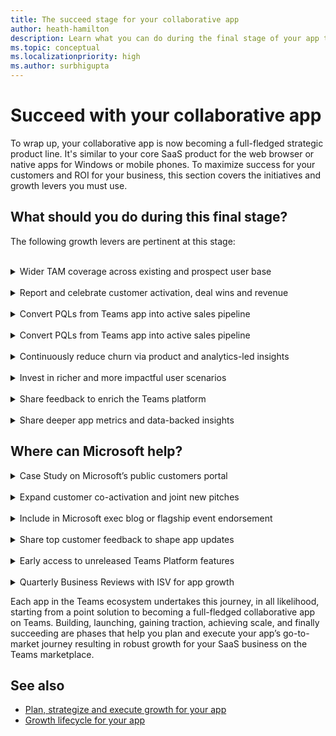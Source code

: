 ```yaml
---
title: The succeed stage for your collaborative app
author: heath-hamilton
description: Learn what you can do during the final stage of your app to grow your app
ms.topic: conceptual
ms.localizationpriority: high
ms.author: surbhigupta
---
```

# Succeed with your collaborative app

To wrap up, your collaborative app is now becoming a full-fledged strategic product line. It's similar to your core SaaS product for the web browser or native apps for Windows or mobile phones. To maximize success for your customers and ROI for your business, this section covers the initiatives and growth levers you must use.

## What should you do during this final stage?

The following growth levers are pertinent at this stage:
<br>
<br>
<details>
<summary>Wider TAM coverage across existing and prospect user base</summary>

Continue to increase the usage of your collaborative app on Teams through existing customer activation. You can continue new customer acquisition via the Teams marketplace or through sales-led customer deal wins leading with your app.

</details>
<br>
<details>
<summary>Report and celebrate customer activation, deal wins and revenue</summary>

Share notable customer wins, customer success stories, and resulting revenue from user acquisition or deal wins attributed to your Teams app with the Microsoft field, account, or engineering representatives. Microsoft can selectively drive executive visibility for your app and explore any possible GTM or marketing-drive acceleration for your app.

</details>
<br>
<details>
<summary>Convert PQLs from Teams app into active sales pipeline</summary>

A core product-led growth initiative is capturing Teams marketplace trials, trials sign-ups coming from your Teams app or freemium users into potential leads to be converted into paying customers. Remember to monitor the usage patterns, user retention, and product value experienced by the trial or freemium users. Use them to determine the customers that can be converted through sales, customer success, or direct product interventions (for example, upsell, upgrade prompts).

</details>
<br>
<details>
<summary>Convert PQLs from Teams app into active sales pipeline</summary>

A core product-led growth initiative, capture Teams marketplace trials, trials sign-ups coming from your Teams app or freemium users as potential leads to be converted into paying customers. Remember to monitor the usage patterns, user retention and product value experienced by the trial or freemium users. Use them to determine the customers that can be converted through sales, customer success or direct product interventions (for example, upsell, upgrade prompts).

</details>
<br>
<details>
<summary>Continuously reduce churn via product and analytics-led insights</summary>

Retaining users by providing them a sticky experience is key to growing your Teams app and realizing economic value from your product and GTM investments. Ensure that you’ve [implemented robust and granular analytics](../../../../design/overview-analytics.md) for your Teams app. It should serve your need to measure when and which users have churned or are likely to churn from your app. You can them re-engage and retarget them via outreach channels within or outside your product.

</details>
<br>
<details>
<summary>Invest in richer and more impactful user scenarios</summary>

Innovation, grounded in customer needs, is the key to sustainably grow and succeed with your app on Teams.

:::row:::
    :::column span="3":::
        Ensure that you monitor reviews for your app on the marketplace, user feedback coming from in-product surveys, and user behavior insights. You must also monitor app engagement analytics you’ve implemented in your app. Also, monitor customer inputs relayed by the Microsoft field, account, or engineering representatives. It helps you to continue investing in new scenarios and enhanced user experience for your app. Keep an eye on your competitors and other leading SaaS apps in your segment to continuously learn from the market and evolve your app’s strategy and roadmap.
    :::column-end:::
    :::column span="":::
        :::image type="content" source="../../../../../assets/images/app-fundamentals/feedback-teams-app.png" alt-text="Collect user feedback within the developer’s Teams app through contextual, micro-surveys.":::
    :::column-end:::
:::row-end:::
:::row:::
    :::column span="":::
        :::image type="content" source="../../../../../assets/images/app-fundamentals/app-capability-1.png" alt-text="Teams app capability 1.":::
    :::column-end:::
    :::column span="3":::
        Since Teams marketplace is public, you can use your product team can at the minimum use the Microsoft 365 developer tenant to experience other apps. Strategic developers, who are part of the invite-only Teams engineering’s build-with partner program, can get early access to new and latest cutting-edge collaborative features on Teams app platform. It's an opportunity for you to deliver unparalleled value to customers and use global GTM and marketing moments, being an early adopter to showcase new innovation on Teams.
    :::column-end:::
:::row-end:::

</details>
<br>
<details>
<summary>Share feedback to enrich the Teams platform</summary>

Microsoft Teams app platform is ever-evolving with newer features that provide even more opportunities for developers like you to deliver unique, differentiated and collaborative scenarios of value to customers. Use the Microsoft field, account, engineering representatives to share feedback or product ask on Teams platform. You can also post product feature suggestions publicly [here](../../../../../feedback.md#feature-request-and-general-help) as well.

</details>
<br>
<details>
<summary>Share deeper app metrics and data-backed insights</summary>

Strategic developers can be a part of the invite-only Teams engineering’s build-with partner program. The developers can share aggregate-level user engagement and behavioral insights with Microsoft PM and UX design team. The Microsoft team can collaborate with you using their vast experience of working with app developers. They can share best practices of designing, developing, and growing apps on Teams. You can get help on experience enhancements, hypotheses-driven growth experimentation, and roadmap planning for your Teams collaborative app.

</details>

## Where can Microsoft help?

<details>
<summary>Case Study on Microsoft’s public customers portal</summary>

:::row:::
    :::column span="3":::
        Impactful case studies of how investing a Teams app resulted in growth for your SaaS business and how customers using your app got impacted can be published on the following customer-facing sites: [Microsoft 365 ISV Benefits Program Success Stories](https://cloudpartners.transform.microsoft.com/practices/modernworkisv?tab=success-stories) and [Customer Stories](https://customers.microsoft.com/en-us/search?sq=&ff=story_industry_friendlyname%26%3EPartner%20Professional%20Services%26%26story_product_categories%26%3EMicrosoft%20Teams&p=5&so=cam_rank%20desc) on Microsoft.com. Connect with your Teams engineering representatives or the ISV Marketplace Success Rewards Program team to check eligibility, seek guidance, and execute this motion.
    :::column-end:::
    :::column span="":::
        :::image type="content" source="../../../../../assets/images/app-fundamentals/isv-site-success-story.png" alt-text="Modern work ISV site showing customer success stories.":::
    :::column-end:::
:::row-end:::

</details>
<br>
<details>
<summary>Expand customer co-activation and joint new pitches</summary>

Microsoft will evaluate co-activation opportunities in large customer accounts. It's based on customer interest, adoption opportunity (sold seat size in customer account), and so on, among other criteria. Get in touch with your Microsoft field, account, or engineering representatives to discuss potential joint customer pitches in large customer accounts.

</details>
<br>
<details>
<summary>Include in Microsoft exec blog or flagship event endorsement</summary>

Get the power of the Microsoft executive team behind your next leadership blog or event. Review your plans for blogs or events in which you'll be participating. Develop ideas on how a Microsoft executive can help to promote your commercial marketplace offer in a blog or at an event. Reach out to the ISV Marketplace Success Rewards Program team to request Microsoft executive endorsement, where your eligibility will be checked. After that, the team will work with you to find a Microsoft executive (Director level or higher) to help endorse your Teams collaborative app available on the marketplace.

</details>
<br>
<details>
<summary>Share top customer feedback to shape app updates</summary>

Strategic developers, who are part of the invite-only Teams engineering’s build-with partner program, can learn from Microsoft PM and UX design team about incoming feedback from customers. You must specifically learn about their collaborative apps or feedback at large about the segment. All such feedback is great input to plan customer-grounded future roadmap of product enhancements.

</details>
<br>
<details>
<summary>Early access to unreleased Teams Platform features</summary>

Microsoft-offered [Developer Preview for Teams](../../../../../resources/dev-preview/developer-preview-intro.md) is a public program for developers, which provides early access to unreleased features in Microsoft Teams. It allows you to explore and test upcoming features for potential inclusion in your Teams app and share feedback about the feature. Strategic developers, who are part of the invite-only Teams engineering’s build-with partner program, have a direct line to work together with Microsoft engineering to use these features in their apps.

</details>
<br>
<details>
<summary>Quarterly Business Reviews with ISV for app growth</summary>

Strategic developers, who are part of the invite-only Teams engineering’s build-with partner program, can benefit from a quarterly rhythm of business with participation from product, engineering, business development, and GTM leadership from Microsoft, and partner side. It helps them take a stock of the app’s growth, resulting business outcomes and jointly agree on next wave of business impact milestones and partnership investments.

</details>

Each app in the Teams ecosystem undertakes this journey, in all likelihood, starting from a point solution to becoming a full-fledged collaborative app on Teams. Building, launching, gaining traction, achieving scale, and finally succeeding are phases that help you plan and execute your app’s go-to-market journey resulting in robust growth for your SaaS business on the Teams marketplace.

## See also

- [Plan, strategize and execute growth for your app](overview-app-growth.md)
- [Growth lifecycle for your app](app-growth-lifecycle.md)
